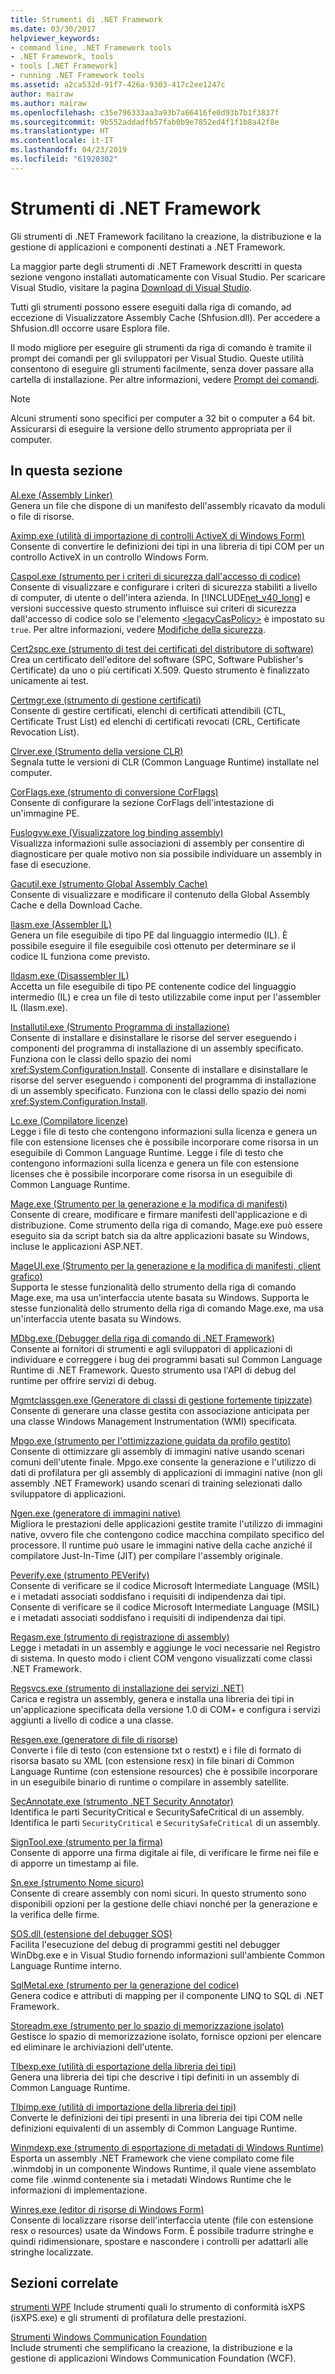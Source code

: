 ```yaml
---
title: Strumenti di .NET Framework
ms.date: 03/30/2017
helpviewer_keywords:
- command line, .NET Framework tools
- .NET Framework, tools
- tools [.NET Framework]
- running .NET Framework tools
ms.assetid: a2ca532d-91f7-426a-9303-417c2ee1247c
author: mairaw
ms.author: mairaw
ms.openlocfilehash: c35e796333aa3a93b7a66416fe0d93b7b1f3837f
ms.sourcegitcommit: 9b552addadfb57fab0b9e7852ed4f1f1b8a42f8e
ms.translationtype: HT
ms.contentlocale: it-IT
ms.lasthandoff: 04/23/2019
ms.locfileid: "61920302"
---
```

# <a name="net-framework-tools"></a>Strumenti di .NET Framework
Gli strumenti di .NET Framework facilitano la creazione, la distribuzione e la gestione di applicazioni e componenti destinati a .NET Framework.  
  
La maggior parte degli strumenti di .NET Framework descritti in questa sezione vengono installati automaticamente con Visual Studio. Per scaricare Visual Studio, visitare la pagina [Download di Visual Studio](https://visualstudio.microsoft.com/downloads/?utm_medium=microsoft&utm_source=docs.microsoft.com&utm_campaign=inline+link&utm_content=download+vs2019).
  
 Tutti gli strumenti possono essere eseguiti dalla riga di comando, ad eccezione di Visualizzatore Assembly Cache (Shfusion.dll). Per accedere a Shfusion.dll occorre usare Esplora file.  
  
 Il modo migliore per eseguire gli strumenti da riga di comando è tramite il prompt dei comandi per gli sviluppatori per Visual Studio. Queste utilità consentono di eseguire gli strumenti facilmente, senza dover passare alla cartella di installazione. Per altre informazioni, vedere [Prompt dei comandi](../../../docs/framework/tools/developer-command-prompt-for-vs.md).  
  
> [!NOTE]
>  Alcuni strumenti sono specifici per computer a 32 bit o computer a 64 bit. Assicurarsi di eseguire la versione dello strumento appropriata per il computer.  
  
## <a name="in-this-section"></a>In questa sezione  
 [Al.exe (Assembly Linker)](../../../docs/framework/tools/al-exe-assembly-linker.md)  
 Genera un file che dispone di un manifesto dell'assembly ricavato da moduli o file di risorse.  
  
 [Aximp.exe (utilità di importazione di controlli ActiveX di Windows Form)](../../../docs/framework/tools/aximp-exe-windows-forms-activex-control-importer.md)  
 Consente di convertire le definizioni dei tipi in una libreria di tipi COM per un controllo ActiveX in un controllo Windows Form.  
  
 [Caspol.exe (strumento per i criteri di sicurezza dall'accesso di codice)](../../../docs/framework/tools/caspol-exe-code-access-security-policy-tool.md)  
 Consente di visualizzare e configurare i criteri di sicurezza stabiliti a livello di computer, di utente o dell'intera azienda. In [!INCLUDE[net_v40_long](../../../includes/net-v40-long-md.md)] e versioni successive questo strumento influisce sui criteri di sicurezza dall'accesso di codice solo se l'elemento [\<legacyCasPolicy>](../../../docs/framework/configure-apps/file-schema/runtime/netfx40-legacysecuritypolicy-element.md) è impostato su `true`. Per altre informazioni, vedere [Modifiche della sicurezza](../../../docs/framework/security/security-changes.md).  
  
 [Cert2spc.exe (strumento di test dei certificati del distributore di software)](../../../docs/framework/tools/cert2spc-exe-software-publisher-certificate-test-tool.md)  
 Crea un certificato dell'editore del software (SPC, Software Publisher's Certificate) da uno o più certificati X.509. Questo strumento è finalizzato unicamente ai test.  
  
 [Certmgr.exe (strumento di gestione certificati)](../../../docs/framework/tools/certmgr-exe-certificate-manager-tool.md)  
 Consente di gestire certificati, elenchi di certificati attendibili (CTL, Certificate Trust List) ed elenchi di certificati revocati (CRL, Certificate Revocation List).  
  
 [Clrver.exe (Strumento della versione CLR)](../../../docs/framework/tools/clrver-exe-clr-version-tool.md)  
 Segnala tutte le versioni di CLR (Common Language Runtime) installate nel computer.  
  
 [CorFlags.exe (strumento di conversione CorFlags)](../../../docs/framework/tools/corflags-exe-corflags-conversion-tool.md)  
 Consente di configurare la sezione CorFlags dell'intestazione di un'immagine PE.  
  
 [Fuslogvw.exe (Visualizzatore log binding assembly)](../../../docs/framework/tools/fuslogvw-exe-assembly-binding-log-viewer.md)  
 Visualizza informazioni sulle associazioni di assembly per consentire di diagnosticare per quale motivo non sia possibile individuare un assembly in fase di esecuzione.  
  
 [Gacutil.exe (strumento Global Assembly Cache)](../../../docs/framework/tools/gacutil-exe-gac-tool.md)  
 Consente di visualizzare e modificare il contenuto della Global Assembly Cache e della Download Cache.  
  
 [Ilasm.exe (Assembler IL)](../../../docs/framework/tools/ilasm-exe-il-assembler.md)  
 Genera un file eseguibile di tipo PE dal linguaggio intermedio (IL). È possibile eseguire il file eseguibile così ottenuto per determinare se il codice IL funziona come previsto.  
  
 [Ildasm.exe (Disassembler IL)](../../../docs/framework/tools/ildasm-exe-il-disassembler.md)  
 Accetta un file eseguibile di tipo PE contenente codice del linguaggio intermedio (IL) e crea un file di testo utilizzabile come input per l'assembler IL (Ilasm.exe).  
  
 [Installutil.exe (Strumento Programma di installazione)](../../../docs/framework/tools/installutil-exe-installer-tool.md)  
 Consente di installare e disinstallare le risorse del server eseguendo i componenti del programma di installazione di un assembly specificato. Funziona con le classi dello spazio dei nomi <xref:System.Configuration.Install>. Consente di installare e disinstallare le risorse del server eseguendo i componenti del programma di installazione di un assembly specificato. Funziona con le classi dello spazio dei nomi <xref:System.Configuration.Install>.  
  
 [Lc.exe (Compilatore licenze)](../../../docs/framework/tools/lc-exe-license-compiler.md)  
 Legge i file di testo che contengono informazioni sulla licenza e genera un file con estensione licenses che è possibile incorporare come risorsa in un eseguibile di Common Language Runtime. Legge i file di testo che contengono informazioni sulla licenza e genera un file con estensione licenses che è possibile incorporare come risorsa in un eseguibile di Common Language Runtime.  
  
 [Mage.exe (Strumento per la generazione e la modifica di manifesti)](../../../docs/framework/tools/mage-exe-manifest-generation-and-editing-tool.md)  
 Consente di creare, modificare e firmare manifesti dell'applicazione e di distribuzione. Come strumento della riga di comando, Mage.exe può essere eseguito sia da script batch sia da altre applicazioni basate su Windows, incluse le applicazioni ASP.NET.  
  
 [MageUI.exe (Strumento per la generazione e la modifica di manifesti, client grafico)](../../../docs/framework/tools/mageui-exe-manifest-generation-and-editing-tool-graphical-client.md)  
 Supporta le stesse funzionalità dello strumento della riga di comando Mage.exe, ma usa un'interfaccia utente basata su Windows. Supporta le stesse funzionalità dello strumento della riga di comando Mage.exe, ma usa un'interfaccia utente basata su Windows.  
  
 [MDbg.exe (Debugger della riga di comando di .NET Framework)](../../../docs/framework/tools/mdbg-exe.md)  
 Consente ai fornitori di strumenti e agli sviluppatori di applicazioni di individuare e correggere i bug dei programmi basati sul Common Language Runtime di .NET Framework. Questo strumento usa l'API di debug del runtime per offrire servizi di debug.  
  
 [Mgmtclassgen.exe (Generatore di classi di gestione fortemente tipizzate)](../../../docs/framework/tools/mgmtclassgen-exe.md)  
 Consente di generare una classe gestita con associazione anticipata per una classe Windows Management Instrumentation (WMI) specificata.  
  
 [Mpgo.exe (strumento per l'ottimizzazione guidata da profilo gestito)](../../../docs/framework/tools/mpgo-exe-managed-profile-guided-optimization-tool.md)  
 Consente di ottimizzare gli assembly di immagini native usando scenari comuni dell'utente finale. Mpgo.exe consente la generazione e l'utilizzo di dati di profilatura per gli assembly di applicazioni di immagini native (non gli assembly .NET Framework) usando scenari di training selezionati dallo sviluppatore di applicazioni.  
  
 [Ngen.exe (generatore di immagini native)](../../../docs/framework/tools/ngen-exe-native-image-generator.md)  
 Migliora le prestazioni delle applicazioni gestite tramite l'utilizzo di immagini native, ovvero file che contengono codice macchina compilato specifico del processore. Il runtime può usare le immagini native della cache anziché il compilatore Just-In-Time (JIT) per compilare l'assembly originale.  
  
 [Peverify.exe (strumento PEVerify)](../../../docs/framework/tools/peverify-exe-peverify-tool.md)  
 Consente di verificare se il codice Microsoft Intermediate Language (MSIL) e i metadati associati soddisfano i requisiti di indipendenza dai tipi. Consente di verificare se il codice Microsoft Intermediate Language (MSIL) e i metadati associati soddisfano i requisiti di indipendenza dai tipi.  
  
 [Regasm.exe (strumento di registrazione di assembly)](../../../docs/framework/tools/regasm-exe-assembly-registration-tool.md)  
 Legge i metadati in un assembly e aggiunge le voci necessarie nel Registro di sistema. In questo modo i client COM vengono visualizzati come classi .NET Framework.  
  
 [Regsvcs.exe (strumento di installazione dei servizi .NET)](../../../docs/framework/tools/regsvcs-exe-net-services-installation-tool.md)  
 Carica e registra un assembly, genera e installa una libreria dei tipi in un'applicazione specificata della versione 1.0 di COM+ e configura i servizi aggiunti a livello di codice a una classe.  
  
 [Resgen.exe (generatore di file di risorse)](../../../docs/framework/tools/resgen-exe-resource-file-generator.md)  
 Converte i file di testo (con estensione txt o restxt) e i file di formato di risorsa basato su XML (con estensione resx) in file binari di Common Language Runtime (con estensione resources) che è possibile incorporare in un eseguibile binario di runtime o compilare in assembly satellite.  
  
 [SecAnnotate.exe (strumento .NET Security Annotator)](../../../docs/framework/tools/secannotate-exe-net-security-annotator-tool.md)  
 Identifica le parti SecurityCritical e SecuritySafeCritical di un assembly. Identifica le parti `SecurityCritical` e `SecuritySafeCritical` di un assembly.  
  
 [SignTool.exe (strumento per la firma)](../../../docs/framework/tools/signtool-exe.md)  
 Consente di apporre una firma digitale ai file, di verificare le firme nei file e di apporre un timestamp ai file.  
  
 [Sn.exe (strumento Nome sicuro)](../../../docs/framework/tools/sn-exe-strong-name-tool.md)  
 Consente di creare assembly con nomi sicuri. In questo strumento sono disponibili opzioni per la gestione delle chiavi nonché per la generazione e la verifica delle firme.  
  
 [SOS.dll (estensione del debugger SOS)](../../../docs/framework/tools/sos-dll-sos-debugging-extension.md)  
 Facilita l'esecuzione del debug di programmi gestiti nel debugger WinDbg.exe e in Visual Studio fornendo informazioni sull'ambiente Common Language Runtime interno.  
  
 [SqlMetal.exe (strumento per la generazione del codice)](../../../docs/framework/tools/sqlmetal-exe-code-generation-tool.md)  
 Genera codice e attributi di mapping per il componente LINQ to SQL di .NET Framework.  
  
 [Storeadm.exe (strumento per lo spazio di memorizzazione isolato)](../../../docs/framework/tools/storeadm-exe-isolated-storage-tool.md)  
 Gestisce lo spazio di memorizzazione isolato, fornisce opzioni per elencare ed eliminare le archiviazioni dell'utente.  
  
 [Tlbexp.exe (utilità di esportazione della libreria dei tipi)](../../../docs/framework/tools/tlbexp-exe-type-library-exporter.md)  
 Genera una libreria dei tipi che descrive i tipi definiti in un assembly di Common Language Runtime.  
  
 [Tlbimp.exe (utilità di importazione della libreria dei tipi)](../../../docs/framework/tools/tlbimp-exe-type-library-importer.md)  
 Converte le definizioni dei tipi presenti in una libreria dei tipi COM nelle definizioni equivalenti di un assembly di Common Language Runtime.  
  
 [Winmdexp.exe (strumento di esportazione di metadati di Windows Runtime)](../../../docs/framework/tools/winmdexp-exe-windows-runtime-metadata-export-tool.md)  
 Esporta un assembly .NET Framework che viene compilato come file .winmdobj in un componente Windows Runtime, il quale viene assemblato come file .winmd contenente sia i metadati Windows Runtime che le informazioni di implementazione.  
  
 [Winres.exe (editor di risorse di Windows Form)](../../../docs/framework/tools/winres-exe-windows-forms-resource-editor.md)  
 Consente di localizzare risorse dell'interfaccia utente (file con estensione resx o resources) usate da Windows Form. È possibile tradurre stringhe e quindi ridimensionare, spostare e nascondere i controlli per adattarli alle stringhe localizzate.  
  
## <a name="related-sections"></a>Sezioni correlate  
 [strumenti WPF](https://docs.microsoft.com/previous-versions/ms742404(v=vs.110))  
 Include strumenti quali lo strumento di conformità isXPS (isXPS.exe) e gli strumenti di profilatura delle prestazioni.  
  
 [Strumenti Windows Communication Foundation](../../../docs/framework/wcf/tools.md)  
 Include strumenti che semplificano la creazione, la distribuzione e la gestione di applicazioni Windows Communication Foundation (WCF).
